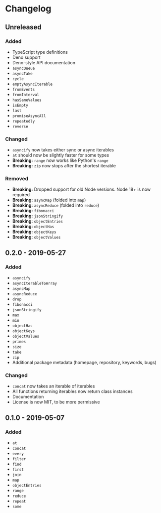 # Changelog

## Unreleased

### Added

- TypeScript type definitions
- Deno support
- Deno-style API documentation
- `asyncQueue`
- `asyncTake`
- `cycle`
- `emptyAsyncIterable`
- `fromEvents`
- `fromInterval`
- `hasSameValues`
- `isEmpty`
- `last`
- `promiseAsyncAll`
- `repeatedly`
- `reverse`

### Changed

- `asyncify` now takes either sync or async iterables
- `at` should now be slightly faster for some types
- **Breaking:** `range` now works like Python's `range`
- **Breaking:** `zip` now stops after the shortest iterable

### Removed

- **Breaking:** Dropped support for old Node versions. Node 18+ is now required
- **Breaking:** `asyncMap` (folded into `map`)
- **Breaking:** `asyncReduce` (folded into `reduce`)
- **Breaking:** `fibonacci`
- **Breaking:** `jsonStringify`
- **Breaking:** `objectEntries`
- **Breaking:** `objectHas`
- **Breaking:** `objectKeys`
- **Breaking:** `objectValues`

## 0.2.0 - 2019-05-27

### Added

- `asyncify`
- `asyncIterableToArray`
- `asyncMap`
- `asyncReduce`
- `drop`
- `fibonacci`
- `jsonStringify`
- `max`
- `min`
- `objectHas`
- `objectKeys`
- `objectValues`
- `primes`
- `size`
- `take`
- `zip`
- Additional package metadata (homepage, repository, keywords, bugs)

### Changed

- `concat` now takes an iterable of iterables
- All functions returning iterables now return class instances
- Documentation
- License is now MIT, to be more permissive

## 0.1.0 - 2019-05-07

### Added

- `at`
- `concat`
- `every`
- `filter`
- `find`
- `first`
- `join`
- `map`
- `objectEntries`
- `range`
- `reduce`
- `repeat`
- `some`
